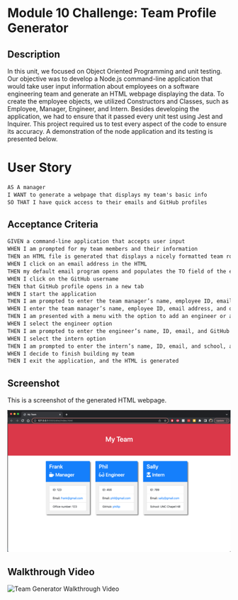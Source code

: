 # Module 10 Challenge: Team Profile Generator
## Description

In this unit, we focused on Object Oriented Programming and unit testing. Our objective was to develop a Node.js command-line application that would take user input information about employees on a software engineering team and generate an HTML webpage displaying the data. To create the employee objects, we utilized Constructors and Classes, such as Employee, Manager, Engineer, and Intern. Besides developing the application, we had to ensure that it passed every unit test using Jest and Inquirer. This project required us to test every aspect of the code to ensure its accuracy. A demonstration of the node application and its testing is presented below.

# User Story

```md
AS A manager
I WANT to generate a webpage that displays my team's basic info
SO THAT I have quick access to their emails and GitHub profiles
```

## Acceptance Criteria

```md
GIVEN a command-line application that accepts user input
WHEN I am prompted for my team members and their information
THEN an HTML file is generated that displays a nicely formatted team roster based on user input
WHEN I click on an email address in the HTML
THEN my default email program opens and populates the TO field of the email with the address
WHEN I click on the GitHub username
THEN that GitHub profile opens in a new tab
WHEN I start the application
THEN I am prompted to enter the team manager’s name, employee ID, email address, and office number
WHEN I enter the team manager’s name, employee ID, email address, and office number
THEN I am presented with a menu with the option to add an engineer or an intern or to finish building my team
WHEN I select the engineer option
THEN I am prompted to enter the engineer’s name, ID, email, and GitHub username, and I am taken back to the menu
WHEN I select the intern option
THEN I am prompted to enter the intern’s name, ID, email, and school, and I am taken back to the menu
WHEN I decide to finish building my team
THEN I exit the application, and the HTML is generated
```

## Screenshot
This is a screenshot of the generated HTML webpage.

![Team Generator HTML Webpage Screenshot](./assets/Mod10Challenge%20Final%20Output.png)

## Walkthrough Video
![Team Generator Walkthrough Video](./assets/Mod10Challenge%20Screen%20Recording.gif)
